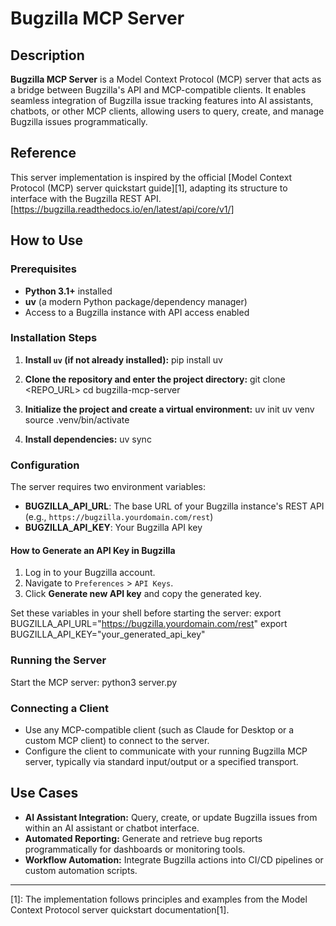# Bugzilla MCP Server

## Description

**Bugzilla MCP Server** is a Model Context Protocol (MCP) server that acts as a bridge between Bugzilla's API and MCP-compatible clients. It enables seamless integration of Bugzilla issue tracking features into AI assistants, chatbots, or other MCP clients, allowing users to query, create, and manage Bugzilla issues programmatically.

## Reference

This server implementation is inspired by the official [Model Context Protocol (MCP) server quickstart guide][1], adapting its structure to interface with the Bugzilla REST API.[https://bugzilla.readthedocs.io/en/latest/api/core/v1/]

## How to Use

### Prerequisites

- **Python 3.1+** installed
- **uv** (a modern Python package/dependency manager)
- Access to a Bugzilla instance with API access enabled

### Installation Steps

1. **Install `uv` (if not already installed):**
pip install uv

2. **Clone the repository and enter the project directory:**
git clone <REPO_URL>
cd bugzilla-mcp-server


3. **Initialize the project and create a virtual environment:**
uv init
uv venv
source .venv/bin/activate


4. **Install dependencies:**
uv sync

### Configuration

The server requires two environment variables:

- **BUGZILLA_API_URL**: The base URL of your Bugzilla instance's REST API (e.g., `https://bugzilla.yourdomain.com/rest`)
- **BUGZILLA_API_KEY**: Your Bugzilla API key

#### How to Generate an API Key in Bugzilla

1. Log in to your Bugzilla account.
2. Navigate to `Preferences` > `API Keys`.
3. Click **Generate new API key** and copy the generated key.

Set these variables in your shell before starting the server:
export BUGZILLA_API_URL="https://bugzilla.yourdomain.com/rest"
export BUGZILLA_API_KEY="your_generated_api_key"


### Running the Server

Start the MCP server:
python3 server.py


### Connecting a Client

- Use any MCP-compatible client (such as Claude for Desktop or a custom MCP client) to connect to the server.
- Configure the client to communicate with your running Bugzilla MCP server, typically via standard input/output or a specified transport.

## Use Cases

- **AI Assistant Integration:** Query, create, or update Bugzilla issues from within an AI assistant or chatbot interface.
- **Automated Reporting:** Generate and retrieve bug reports programmatically for dashboards or monitoring tools.
- **Workflow Automation:** Integrate Bugzilla actions into CI/CD pipelines or custom automation scripts.

---

[1]: The implementation follows principles and examples from the Model Context Protocol server quickstart documentation[1].

